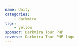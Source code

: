 ```yaml
---
name: Unity
categories:
    - darkmira
tags:
    - yellow
sponsor: Darkmira Tour PHP
reverse: Darkmira Tour PHP logo
---
```

